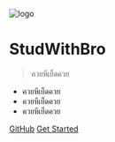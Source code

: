 <!-- _coverpage.md -->

![logo](_media/icon.svg)

# StudWithBro

> ควยหีเย็ดควย

- ควยหีเย็ดควย
- ควยหีเย็ดควย
- ควยหีเย็ดควย

[GitHub](https://github.com/docsifyjs/docsify/)
[Get Started](#StudWithBro)

<!-- background color -->
